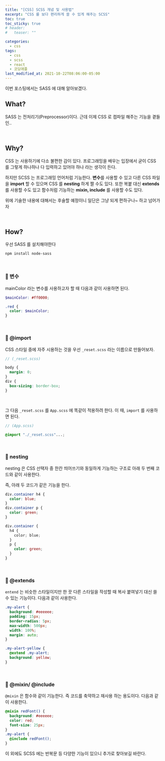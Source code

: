 ```yaml
---
title: "[CSS] SCSS 개념 및 사용법"
excerpt: "CSS 를 보다 편리하게 쓸 수 있게 해주는 SCSS"
toc: true
toc_sticky: true
# header:
#   teaser: ""

categories:
  - css
tags:
  - css
  - scss
  - react
  - 코딩애플
last_modified_at: 2021-10-22T08:06:00-05:00
---
```


이번 포스팅에서는 SASS 에 대해 알아보겠다.

## What?

SASS 는 전처리기(Preprocessor)이다. 근데 이제 CSS 로 컴파일 해주는 기능을 곁들인..

<br/>

## Why?

CSS 는 사용하기에 다소 불편한 감이 있다. 프로그래밍을 배우는 입장에서 굳이 CSS 를 그렇게 하나하나 다 입력하고 있어야 하나 라는 생각이 든다.

하지만 SCSS 는 프로그래밍 언어처럼 기능한다. **변수**를 사용할 수 있고 다른 CSS 파일을 **import** 할 수 있으며 CSS 를 **nesting** 하게 짤 수도 있다. 또한 복붙 대신 **extends** 를 사용할 수도 있고 함수처럼 기능하는 **mixin, include** 를 사용할 수도 있다.

위에 기술한 내용에 대해서는 후술할 예정이니 일단은 그냥 되게 편하구나~ 하고 넘어가자

<br/>

## How?

우선 SASS 를 설치해야한다

```shell
npm install node-sass
```

<br/>

### 🎯 변수

mainColor 라는 변수를 사용하고자 할 때 다음과 같이 사용하면 된다.

```scss
$mainColor: #ff0000;

.red {
  color: $mainColor;
}
```

<br/>

### 🎯 @import

CSS 스타일 중에 자주 시용하는 것을 우선 `_reset.scss` 라는 이름으로 만들어보자.

```scss
// (_reset.scss)

body {
  margin: 0;
}
div {
  box-sizing: border-box;
}
```

<br/>

그 다음 `_reset.scss` 를 `App.scss` 에 똑같이 적용하려 한다. 이 때, `import` 를 사용하면 된다.

```scss
// (App.scss)

@import "./_reset.scss"...;
```

<br/>

### 🎯 nesting

nesting 은 CSS 선택자 중 한칸 띄어쓰기와 동일하게 기능하는 구조로 아래 두 번째 코드와 같이 사용한다.

즉, 아래 두 코드가 같은 기능을 한다.

```scss
div.container h4 {
  color: blue;
}
div.container p {
  color: green;
}
```

```scss
div.container {
  h4 {
    color; blue;
  }
  p {
    color: green;
  }
}
```

<br/>

### 🎯 @extends

`entend` 는 비슷한 스타일이지만 한 끗 다른 스타일을 작성할 때 복사 붙여넣기 대신 쓸 수 있는 기능이다. 다음과 같이 사용한다.

```scss
.my-alert {
  background: #eeeeee;
  padding: 15px;
  border-radius: 5px;
  max-width: 500px;
  width: 100%;
  margin: auto;
}

.my-alert-yellow {
  @extend .my-alert;
  background: yellow;
}
```

<br/>

### 🎯 @mixin/ @include

`@mixin` 은 함수와 같이 기능한다. 즉 코드를 축약하고 재사용 하는 용도이다. 다음과 같이 사용한다.

```scss
@mixin redFont() {
  background: #eeeeee;
  color: red;
  font-size: 25px;
}
.my-alert {
  @include redFont();
}
```

이 외에도 SCSS 에는 반복문 등 다양한 기능이 있으니 추가로 찾아보길 바란다.
